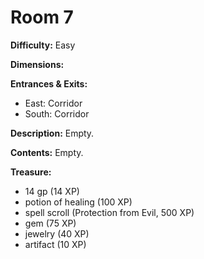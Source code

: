 # Room 7

**Difficulty:** Easy

**Dimensions:** 

**Entrances & Exits:**
- East: Corridor
- South: Corridor

**Description:**
Empty.

**Contents:**
Empty.

**Treasure:**
- 14 gp (14 XP)
- potion of healing (100 XP)
- spell scroll (Protection from Evil, 500 XP)
- gem (75 XP)
- jewelry (40 XP)
- artifact (10 XP)